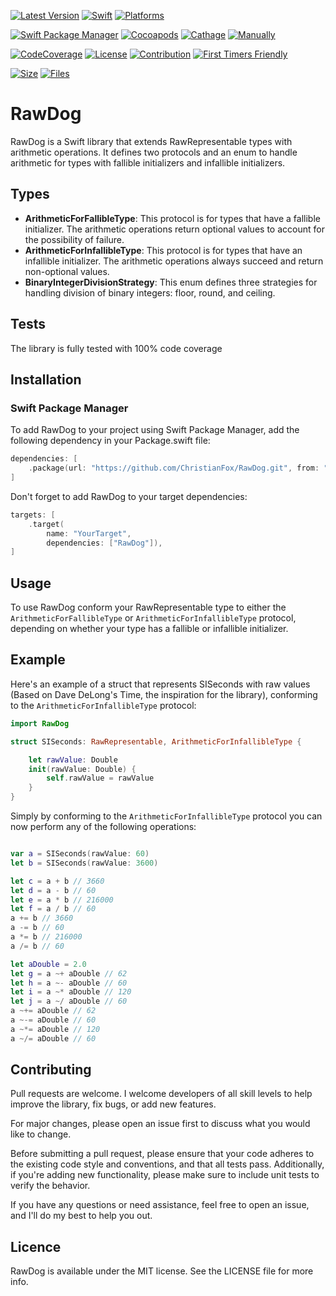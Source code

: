 [![Latest Version](https://img.shields.io/github/v/tag/ChristianFox/RawDog?sort=semver&label=Version&color=orange)](https://github.com/ChristianFox/RawDog/)
[![Swift](https://img.shields.io/badge/Swift-5.7-orange)](https://img.shields.io/badge/Swift-5.7-orange)
[![Platforms](https://img.shields.io/badge/Platforms-macOS_iOS_tvOS_watchOS_Linux_Windows-orange)](https://img.shields.io/badge/Platforms-macOS_iOS_tvOS_watchOS_Linux_Windows-orange)

[![Swift Package Manager](https://img.shields.io/badge/Swift_Package_Manager-yes-green)](https://img.shields.io/badge/Swift_Package_Manager-yes-green)
[![Cocoapods](https://img.shields.io/badge/Cocoapods-no-red)](https://img.shields.io/badge/Cocoapods-no-red)
[![Cathage](https://img.shields.io/badge/Cathage-no-red)](https://img.shields.io/badge/Cathage-no-red)
[![Manually](https://img.shields.io/badge/Manual_Import-yes-green)](https://img.shields.io/badge/Manually_Added-sure-green)

[![CodeCoverage](https://img.shields.io/badge/Code%20Coverage-100%25-green)](https://img.shields.io/badge/Code%20Coverage-100%25-green)
[![License](https://img.shields.io/badge/license-mit-blue.svg)](https://github.com/ChristianFox/RawDog/blob/master/LICENSE)
[![Contribution](https://img.shields.io/badge/Contributions-Welcome-blue)](https://github.com/ChristianFox/RawDog/labels/contribute)
[![First Timers Friendly](https://img.shields.io/badge/First_Timers-Welcome-blue)](https://github.com/ChristianFox/RawDog/labels/contribute)

[![Size](https://img.shields.io/github/repo-size/ChristianFox/RawDog?color=orange)](https://img.shields.io/github/repo-size/ChristianFox/RawDog?color=orange)
[![Files](https://img.shields.io/github/directory-file-count/ChristianFox/RawDog?color=orange)](https://img.shields.io/github/directory-file-count/ChristianFox/RawDog?color=orange)

# RawDog

RawDog is a Swift library that extends RawRepresentable types with arithmetic operations. 
It defines two protocols and an enum to handle arithmetic for types with fallible initializers and infallible initializers.

## Types

- **ArithmeticForFallibleType**: This protocol is for types that have a fallible initializer. The arithmetic operations return optional values to account for the possibility of failure.
- **ArithmeticForInfallibleType**: This protocol is for types that have an infallible initializer. The arithmetic operations always succeed and return non-optional values.
- **BinaryIntegerDivisionStrategy**: This enum defines three strategies for handling division of binary integers: floor, round, and ceiling.

## Tests

The library is fully tested with 100% code coverage

## Installation

### Swift Package Manager
To add RawDog to your project using Swift Package Manager, add the following dependency in your Package.swift file:

```swift
dependencies: [
    .package(url: "https://github.com/ChristianFox/RawDog.git", from: "1.0.0")
]
```

Don't forget to add RawDog to your target dependencies:

```swift
targets: [
    .target(
        name: "YourTarget",
        dependencies: ["RawDog"]),
]
```

## Usage

To use RawDog conform your RawRepresentable type to either the `ArithmeticForFallibleType` or `ArithmeticForInfallibleType` protocol, depending on whether your type has a fallible or infallible initializer.

## Example

Here's an example of a struct that represents SISeconds with raw values (Based on Dave DeLong's Time, the inspiration for the library), conforming to the `ArithmeticForInfallibleType` protocol:

```swift
import RawDog

struct SISeconds: RawRepresentable, ArithmeticForInfallibleType {

	let rawValue: Double
	init(rawValue: Double) {
		self.rawValue = rawValue
	}
}
```

Simply by conforming to the `ArithmeticForInfallibleType` protocol
 you can now perform any of the following operations:

```swift

var a = SISeconds(rawValue: 60)
let b = SISeconds(rawValue: 3600)

let c = a + b // 3660
let d = a - b // 60
let e = a * b // 216000
let f = a / b // 60
a += b // 3660
a -= b // 60
a *= b // 216000
a /= b // 60

let aDouble = 2.0
let g = a ~+ aDouble // 62
let h = a ~- aDouble // 60
let i = a ~* aDouble // 120
let j = a ~/ aDouble // 60
a ~+= aDouble // 62
a ~-= aDouble // 60
a ~*= aDouble // 120
a ~/= aDouble // 60

```

## Contributing

Pull requests are welcome. I welcome developers of all skill levels to help improve the library, fix bugs, or add new features. 

For major changes, please open an issue first to discuss what you would like to change.

Before submitting a pull request, please ensure that your code adheres to the existing code style and conventions, and that all tests pass. Additionally, if you're adding new functionality, please make sure to include unit tests to verify the behavior.

If you have any questions or need assistance, feel free to open an issue, and I'll do my best to help you out. 

## Licence

RawDog is available under the MIT license. See the LICENSE file for more info.

